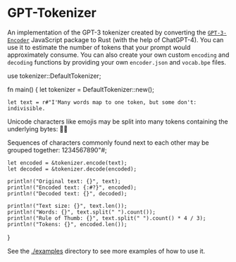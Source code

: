 # GPT-Tokenizer

An implementation of the GPT-3 tokenizer created by converting the [`GPT-3-Encoder`](https://www.npmjs.com/package/gpt-3-encoder)
JavaScript package to Rust (with the help of ChatGPT-4). You can use it to estimate the number of
tokens that your prompt would approximately consume. You can also create your own custom `encoding` and
`decoding` functions by providing your own `encoder.json` and `vocab.bpe` files.

use tokenizer::DefaultTokenizer;

fn main() {
    let tokenizer = DefaultTokenizer::new();

    let text = r#"I'Many words map to one token, but some don't: indivisible.

Unicode characters like emojis may be split into many tokens containing the underlying bytes: 🤚🏾

Sequences of characters commonly found next to each other may be grouped together: 1234567890"#;

    let encoded = &tokenizer.encode(text);
    let decoded = &tokenizer.decode(encoded);

    println!("Original text: {}", text);
    println!("Encoded text: {:#?}", encoded);
    println!("Decoded text: {}", decoded);

    println!("Text size: {}", text.len());
    println!("Words: {}", text.split(" ").count());
    println!("Rule of Thumb: {}", text.split(" ").count() * 4 / 3);
    println!("Tokens: {}", encoded.len());
}

See the [./examples](./examples) directory to see more examples of how to use it.
